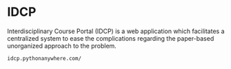 # IDCP
Interdisciplinary Course Portal (IDCP) is a web application which facilitates a centralized system to ease the complications regarding the paper-based unorganized approach to the problem.

    idcp.pythonanywhere.com/
